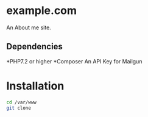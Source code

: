 # example.com
An About me site.

## Dependencies

*PHP7.2 or higher
*Composer
An API Key for Mailgun

# Installation
```sh
cd /var/www
git clone
```
